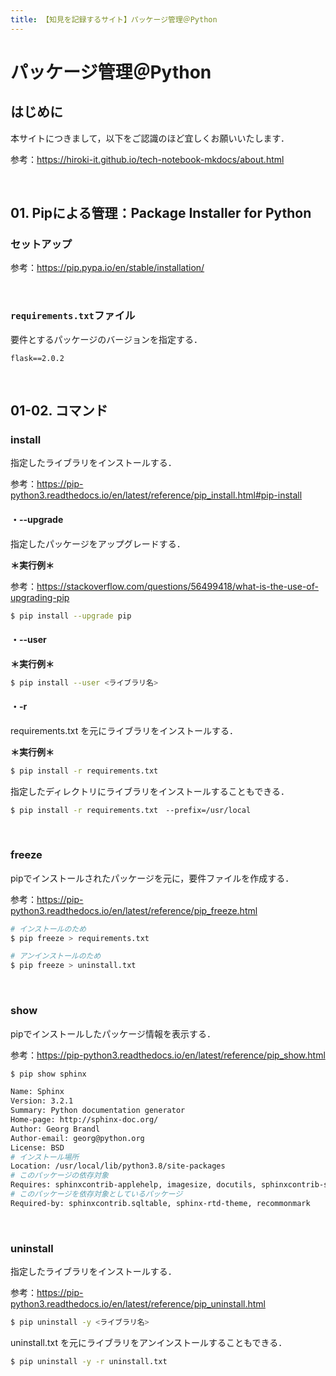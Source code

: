 ```yaml
---
title: 【知見を記録するサイト】パッケージ管理＠Python
---
```


# パッケージ管理＠Python

## はじめに

本サイトにつきまして，以下をご認識のほど宜しくお願いいたします．

参考：https://hiroki-it.github.io/tech-notebook-mkdocs/about.html

<br>

## 01. Pipによる管理：Package Installer for Python

### セットアップ

参考：https://pip.pypa.io/en/stable/installation/

<br>

### ```requirements.txt```ファイル

要件とするパッケージのバージョンを指定する．

```
flask==2.0.2
```

<br>

## 01-02. コマンド

### install

指定したライブラリをインストールする．

参考：https://pip-python3.readthedocs.io/en/latest/reference/pip_install.html#pip-install

#### ・--upgrade

指定したパッケージをアップグレードする．


**＊実行例＊**

参考：https://stackoverflow.com/questions/56499418/what-is-the-use-of-upgrading-pip

```bash
$ pip install --upgrade pip
```

#### ・--user

**＊実行例＊**

```bash
$ pip install --user <ライブラリ名>
```

#### ・-r

requirements.txt を元にライブラリをインストールする．

**＊実行例＊**

```bash
$ pip install -r requirements.txt
```
指定したディレクトリにライブラリをインストールすることもできる．

```bash
$ pip install -r requirements.txt　--prefix=/usr/local
```

<br>

### freeze

pipでインストールされたパッケージを元に，要件ファイルを作成する．

参考：https://pip-python3.readthedocs.io/en/latest/reference/pip_freeze.html

```bash
# インストールのため
$ pip freeze > requirements.txt

# アンインストールのため
$ pip freeze > uninstall.txt
```

<br>

### show

pipでインストールしたパッケージ情報を表示する．

参考：https://pip-python3.readthedocs.io/en/latest/reference/pip_show.html

```bash
$ pip show sphinx

Name: Sphinx
Version: 3.2.1
Summary: Python documentation generator
Home-page: http://sphinx-doc.org/
Author: Georg Brandl
Author-email: georg@python.org
License: BSD
# インストール場所
Location: /usr/local/lib/python3.8/site-packages
# このパッケージの依存対象
Requires: sphinxcontrib-applehelp, imagesize, docutils, sphinxcontrib-serializinghtml, snowballstemmer, sphinxcontrib-htmlhelp, sphinxcontrib-devhelp, sphinxcontrib-jsmath, setuptools, packaging, Pygments, babel, alabaster, sphinxcontrib-qthelp, requests, Jinja2
# このパッケージを依存対象としているパッケージ
Required-by: sphinxcontrib.sqltable, sphinx-rtd-theme, recommonmark
```

<br>

### uninstall

指定したライブラリをインストールする．

参考：https://pip-python3.readthedocs.io/en/latest/reference/pip_uninstall.html

```bash
$ pip uninstall -y <ライブラリ名>
```

uninstall.txt を元にライブラリをアンインストールすることもできる．

```bash
$ pip uninstall -y -r uninstall.txt
```

<br>

